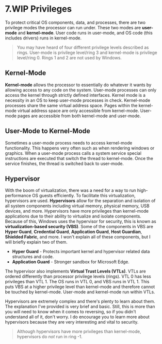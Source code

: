 # 7.WIP Privileges
To protect critical OS components, data, and processes, there are two privilege modes the processor can run under. These two modes are **user-mode** and **kernel-mode**. User code runs in user-mode, and OS code (this includes drivers) runs in kernel-mode.

> You may have heard of four different privilege levels described as rings. User-mode is privilege level/ring 3 and kernel-mode is privilege level/ring 0. Rings 1 and 2 are not used by Windows.

## Kernel-Mode
**Kernel-mode** allows the processor to essentially do whatever it wants by allowing access to any code on the system. User-mode processes can only access the kernel through strictly defined interfaces. Kernel mode is a necessity in an OS to keep user-mode processes in check. Kernel-mode processes share the same virtual address space. Pages within the kernel-mode virtual address space are only accessible from kernel-mode. User-mode pages are accessible from both kernel-mode and user-mode.

## User-Mode to Kernel-Mode
Sometimes a user-mode process needs to access kernel-mode functionality. This happens very often such as when rendering windows or graphics. When a user-mode process calls a system service special instructions are executed that switch the thread to kernel-mode. Once the service finishes, the thread is switched back to user-mode.

## Hypervisor
With the boom of virtualization, there was a need for a way to run high-performance OS guests efficiently. To facilitate this virtualization, hypervisors are used. **Hypervisors** allow for the separation and isolation of all system components including virtual memory, physical memory, USB devices, and more. Hypervisors have more privileges than kernel-mode applications due to their ability to virtualize and isolate components. Because of this, Windows uses the hypervisor for security, this is known as **virtualization-based security (VBS)**. Some of the components in VBS are **Hyper Guard**, **Credential Guard**, **Application Guard**, **Host Guardian**, **Shielded Fabric**, and more. I won't explain all of these components, but I will briefly explain two of them.
* **Hyper Guard** - Protects important kernel and hypervisor related data structures and code.
* **Application Guard** - Stronger sandbox for Microsoft Edge.

The hypervisor also implements **Virtual Trust Levels (VTLs)**. VTLs are ordered differently than processor privilege levels (rings). VTL 0 has less privileges than VTL 1. The OS runs in VTL 0, and VBS runs in VTL 1. This puts VBS at a higher privilege level than kernel-mode and therefore cannot be touched by kernel-mode. User-mode and kernel-mode run within VTLs.

Hypervisors are extremely complex and there's plenty to learn about them. The explanation I've provided is very brief and basic. Still, this is more than you will need to know when it comes to reversing, so if you didn't understand all of it, don't worry. I do encourage you to learn more about hypervisors because they are very interesting and vital to security.

> Although hypervisors have more privileges than kernel-mode, hypervisors do *not* run in ring -1.